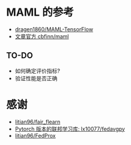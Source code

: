 # MAML 的参考

- [dragen1860/MAML-TensorFlow](https://github.com/dragen1860/MAML-TensorFlow/blob/master/maml.py)
- [文章官方 cbfinn/maml](https://github.com/cbfinn/maml/blob/master/maml.py)

## TO-DO
- 如何确定评价指标?
- 验证性能是否正确


# 感谢
- [litian96/fair_flearn](https://github.com/litian96/fair_flearn)
- [Pytorch 版本的联邦学习库: lx10077/fedavgpy](https://github.com/lx10077/fedavgpy)
- [litian96/FedProx](https://github.com/litian96/FedProx)